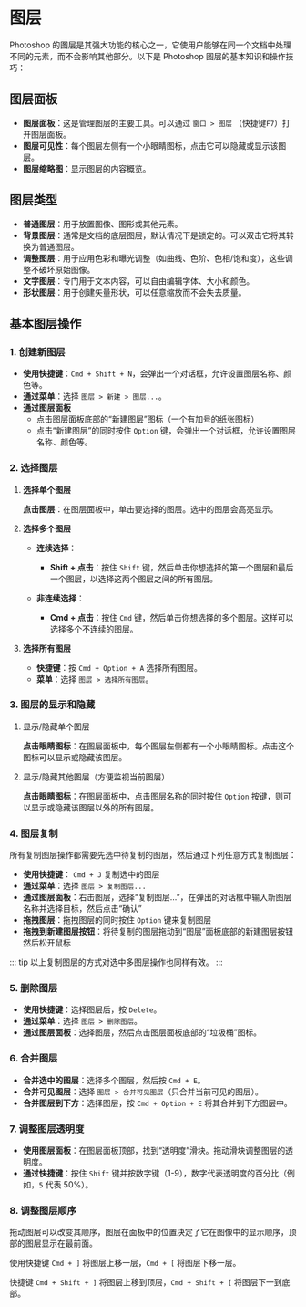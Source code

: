 # 图层

Photoshop 的图层是其强大功能的核心之一，它使用户能够在同一个文档中处理不同的元素，而不会影响其他部分。以下是 Photoshop 图层的基本知识和操作技巧：

## 图层面板

- **图层面板**：这是管理图层的主要工具。可以通过 `窗口 > 图层` （快捷键`F7`）打开图层面板。
- **图层可见性**：每个图层左侧有一个小眼睛图标，点击它可以隐藏或显示该图层。
- **图层缩略图**：显示图层的内容概览。

## 图层类型

- **普通图层**：用于放置图像、图形或其他元素。
- **背景图层**：通常是文档的底层图层，默认情况下是锁定的。可以双击它将其转换为普通图层。
- **调整图层**：用于应用色彩和曝光调整（如曲线、色阶、色相/饱和度），这些调整不破坏原始图像。
- **文字图层**：专门用于文本内容，可以自由编辑字体、大小和颜色。
- **形状图层**：用于创建矢量形状，可以任意缩放而不会失去质量。

## 基本图层操作

### 1. 创建新图层

- **使用快捷键**：`Cmd + Shift + N`，会弹出一个对话框，允许设置图层名称、颜色等。
- **通过菜单**：选择 `图层 > 新建 > 图层...`。
- **通过图层面板**
  - 点击图层面板底部的“新建图层”图标（一个有加号的纸张图标）
  - 点击“新建图层”的同时按住 `Option` 键，会弹出一个对话框，允许设置图层名称、颜色等。

### 2. 选择图层

1. **选择单个图层**

   **点击图层**：在图层面板中，单击要选择的图层。选中的图层会高亮显示。

2. **选择多个图层**

   - **连续选择**：
      - **Shift + 点击**：按住 `Shift` 键，然后单击你想选择的第一个图层和最后一个图层，以选择这两个图层之间的所有图层。

   - **非连续选择**：
      - **Cmd + 点击**：按住 `Cmd` 键，然后单击你想选择的多个图层。这样可以选择多个不连续的图层。

3. **选择所有图层**

   - **快捷键**：按 `Cmd + Option + A` 选择所有图层。
   - **菜单**：选择 `图层 > 选择所有图层`。

### 3. 图层的显示和隐藏

1. 显示/隐藏单个图层

   **点击眼睛图标**：在图层面板中，每个图层左侧都有一个小眼睛图标。点击这个图标可以显示或隐藏该图层。

2. 显示/隐藏其他图层（方便监视当前图层）

   **点击眼睛图标**：在图层面板中，点击图层名称的同时按住 `Option` 按键，则可以显示或隐藏该图层以外的所有图层。

### 4. 图层复制

所有复制图层操作都需要先选中待复制的图层，然后通过下列任意方式复制图层：

- **使用快捷键**： `Cmd + J` 复制选中的图层
- **通过菜单**：选择 `图层 > 复制图层...`
- **通过图层面板**：右击图层，选择“复制图层...”，在弹出的对话框中输入新图层名称并选择目标，然后点击“确认”
- **拖拽图层**：拖拽图层的同时按住 `Option` 键来复制图层
- **拖拽到新建图层按钮**：将待复制的图层拖动到“图层”面板底部的新建图层按钮然后松开鼠标

::: tip 
以上复制图层的方式对选中多图层操作也同样有效。
:::

### 5. 删除图层

- **使用快捷键**：选择图层后，按 `Delete`。
- **通过菜单**：选择 `图层 > 删除图层`。
- **通过图层面板**：选择图层，然后点击图层面板底部的“垃圾桶”图标。

### 6. 合并图层

- **合并选中的图层**：选择多个图层，然后按 `Cmd + E`。
- **合并可见图层**：选择 `图层 > 合并可见图层`（只合并当前可见的图层）。
- **合并图层到下方**：选择图层，按 `Cmd + Option + E` 将其合并到下方图层中。

### 7. 调整图层透明度

- **使用图层面板**：在图层面板顶部，找到“透明度”滑块。拖动滑块调整图层的透明度。
- **通过快捷键**：按住 `Shift` 键并按数字键（1-9），数字代表透明度的百分比（例如，`5` 代表 50%）。

### 8. 调整图层顺序

拖动图层可以改变其顺序，图层在面板中的位置决定了它在图像中的显示顺序，顶部的图层显示在最前面。

使用快捷键 `Cmd + ]` 将图层上移一层，`Cmd + [` 将图层下移一层。

快捷键 `Cmd + Shift + ]` 将图层上移到顶层，`Cmd + Shift + [` 将图层下一到底部。

